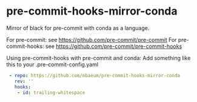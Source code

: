 # pre-commit-hooks-mirror-conda
Mirror of black for pre-commit with conda as a language.

For pre-commit: see https://github.com/pre-commit/pre-commit For pre-commit-hooks: see https://github.com/pre-commit/pre-commit-hooks

Using pre-commit-hooks with pre-commit and conda:
Add something like this to your .pre-commit-config.yaml

```yml
 - repo: https://github.com/mbaeum/pre-commit-hooks-mirror-conda
   rev: ''
   hooks:
    - id: trailing-whitespace
```